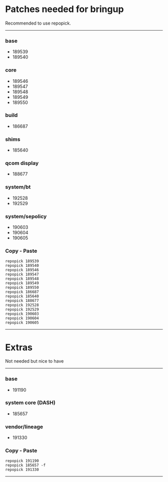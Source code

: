 # Patches needed for bringup

Recommended to use repopick.

-----

### base

- 189539
- 189540

### core

- 189546
- 189547
- 189548
- 189549
- 189550

### build

- 186687

### shims

- 185640

### qcom display

- 188677

### system/bt

- 192528
- 192529

### system/sepolicy

- 190603
- 190604
- 190605

### Copy - Paste
    repopick 189539
    repopick 189540
    repopick 189546
    repopick 189547
    repopick 189548
    repopick 189549
    repopick 189550
    repopick 186687
    repopick 185640
    repopick 188677
    repopick 192528
    repopick 192529
    repopick 190603
    repopick 190604
    repopick 190605

-----

# Extras

Not needed but nice to have

-----

### base

- 191190

### system core (DASH)

- 185657

### vendor/lineage

- 191330

### Copy - Paste
    repopick 191190
    repopick 185657 -f
    repopick 191330

-----
